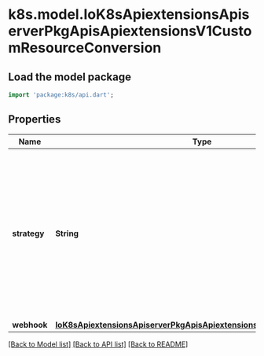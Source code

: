 # k8s.model.IoK8sApiextensionsApiserverPkgApisApiextensionsV1CustomResourceConversion

## Load the model package
```dart
import 'package:k8s/api.dart';
```

## Properties
Name | Type | Description | Notes
------------ | ------------- | ------------- | -------------
**strategy** | **String** | strategy specifies how custom resources are converted between versions. Allowed values are: - `None`: The converter only change the apiVersion and would not touch any other field in the custom resource. - `Webhook`: API Server will call to an external webhook to do the conversion. Additional information   is needed for this option. This requires spec.preserveUnknownFields to be false, and spec.conversion.webhook to be set. | 
**webhook** | [**IoK8sApiextensionsApiserverPkgApisApiextensionsV1WebhookConversion**](IoK8sApiextensionsApiserverPkgApisApiextensionsV1WebhookConversion.md) |  | [optional] 

[[Back to Model list]](../README.md#documentation-for-models) [[Back to API list]](../README.md#documentation-for-api-endpoints) [[Back to README]](../README.md)



